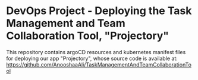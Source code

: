 # DevOps Project - Deploying the Task Management and Team Collaboration Tool, "Projectory"
This repository contains argoCD resources and kubernetes manifest files for deploying our app "Projectory", whose source code is available at: https://github.com/AnooshaaAli/TaskManagementAndTeamCollaborationTool